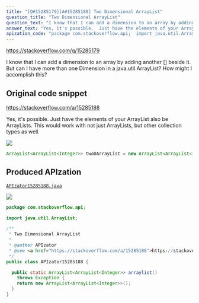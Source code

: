 ```yaml
---
title: "[Q#15285179][A#15285188] Two Dimensional ArrayList"
question_title: "Two Dimensional ArrayList"
question_text: "I know that I can add a dimension to an array by adding another [] beside it. But can I have more than one Dimension in a java.util.ArrayList? How might I accomplish this?"
answer_text: "Yes, it's possible.  Just have the elements of your ArrayList also be ArrayLists. This would work with not just ArrayLists, but other collection types as well."
apization_code: "package com.stackoverflow.api;  import java.util.ArrayList;  /**  * Two Dimensional ArrayList  *  * @author APIzator  * @see <a href=\"https://stackoverflow.com/a/15285188\">https://stackoverflow.com/a/15285188</a>  */ public class APIzator15285188 {    public static ArrayList<ArrayList<Integer>> arraylist()     throws Exception {     return new ArrayList<ArrayList<Integer>>();   } }"
---
```


https://stackoverflow.com/q/15285179

I know that I can add a dimension to an array by adding another [] beside it. But can I have more than one Dimension in a java.util.ArrayList? How might I accomplish this?



## Original code snippet

https://stackoverflow.com/a/15285188

Yes, it&#x27;s possible.  Just have the elements of your ArrayList also be ArrayLists.
This would work with not just ArrayLists, but other collection types as well.

<div class="code-logo"><img src="/stackoverflow.png" /></div>

```java
ArrayList<ArrayList<Integer>> twoDArrayList = new ArrayList<ArrayList<Integer>>();
```

## Produced APIzation

[`APIzator15285188.java`](https://github.com/blind-papers/apization-temp-data/raw/main/search/APIzator15285188.java)

<div class="code-logo"><img src="/apizator.png" /></div>

```java
package com.stackoverflow.api;

import java.util.ArrayList;

/**
 * Two Dimensional ArrayList
 *
 * @author APIzator
 * @see <a href="https://stackoverflow.com/a/15285188">https://stackoverflow.com/a/15285188</a>
 */
public class APIzator15285188 {

  public static ArrayList<ArrayList<Integer>> arraylist()
    throws Exception {
    return new ArrayList<ArrayList<Integer>>();
  }
}

```